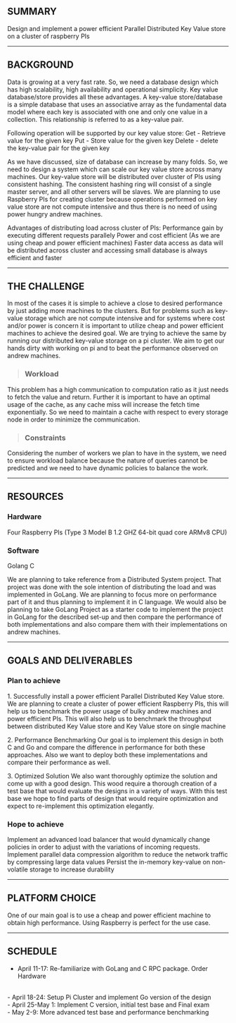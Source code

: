 ## SUMMARY
Design and implement a power efficient Parallel Distributed Key Value store on a cluster of raspberry PIs

---

## BACKGROUND

Data is growing at a very fast rate. So, we need a database design which has high scalability, high availability and operational simplicity. Key value database/store provides all these advantages. A key-value store/database is a simple database that uses an associative array as the fundamental data model where each key is associated with one and only one value in a collection. This relationship is referred to as a key-value pair.

Following operation will be supported by our key value store:
Get - Retrieve value for the given key
Put - Store value for the given key
Delete - delete the key-value pair for the given key

As we have discussed, size of database can increase by many folds. So, we need to design a system which can scale our key value store across many machines. Our key-value store will be distributed over cluster of PIs using consistent hashing. The consistent hashing ring will consist of a single master server, and all other servers will be slaves. We are planning to use Raspberry PIs for creating cluster because operations performed on key value store are not compute intensive and thus there is no need of using power hungry andrew machines.

Advantages of distributing load across cluster of PIs:
Performance gain by executing different requests parallely
Power and cost efficient (As we are using cheap and power efficient machines)
Faster data access as data will be distributed across cluster and accessing small database is always efficient and faster

---

## THE CHALLENGE

In most of the cases it is simple to achieve a close to desired performance by just adding more machines to the clusters. But for problems such as key-value storage which are not compute intensive and for systems where cost and/or power is concern it is important to utilize cheap and power efficient machines to achieve the desired goal. We are trying to achieve the same by running our distributed key-value storage on a pi cluster. 
We aim to get our hands dirty with working on pi and to beat the performance observed on andrew machines. 

> ### Workload 
This problem has a high communication to computation ratio as it just needs to fetch the value and return. Further it is important to have an optimal usage of the cache, as any cache miss will increase the fetch time exponentially. So we need to maintain a cache with respect to every storage node in order to minimize the communication. 

> ### Constraints 
Considering the number of workers we plan to have in the system, we need to ensure workload balance because the nature of queries cannot be predicted and we need to have dynamic policies to balance the work.

---

## RESOURCES
### Hardware
Four Raspberry PIs (Type 3 Model B 1.2 GHZ 64-bit quad core ARMv8 CPU)

### Software
Golang
C

We are planning to take reference from a Distributed System project. That project was done with the sole intention of distributing the load and was implemented in GoLang. We are planning to focus more on performance part of it and thus planning to implement it in C language. We would also be planning to take GoLang Project as a starter code to implement the project in GoLang for the described set-up and then compare the performance of both implementations and also compare them with their implementations on andrew machines. 

---

## GOALS AND DELIVERABLES

### Plan to achieve

1\. Successfully install a power efficient Parallel Distributed Key Value store.
We are planning to create a cluster of power efficient Raspberry PIs, this will help us to benchmark the power usage of bulky andrew machines and power efficient PIs. This will also help us to benchmark the throughput between distributed Key Value store and Key Value store on single machine
<br>

2\. Performance Benchmarking
Our goal is to implement this design in both C and Go and compare the difference in performance for both these approaches. Also we want to deploy both these implementations and compare their performance as well. 
<br>

3\. Optimized Solution
We also want thoroughly optimize the solution and come up with a good design. This wood require a thorough creation of a test base that would evaluate the designs in a variety of ways. With this test base we hope to find parts of design that would require optimization and expect to re-implement this optimization elegantly. 
<br>

### Hope to achieve

Implement an advanced load balancer that would dynamically change policies in order to adjust with the variations of incoming requests. 
Implement parallel data compression algorithm to reduce the network traffic by compressing large data values
Persist the in-memory key-value on non-volatile storage to increase durability

---

## PLATFORM CHOICE
One of our main goal is to use a cheap and power efficient machine to obtain high performance. Using Raspberry is perfect for the use case. 

---

## SCHEDULE

- April 11-17: Re-familiarize with GoLang and C RPC package. Order Hardware
<br>
- April 18-24: Setup Pi Cluster and implement Go version of the design
<br>
- April 25-May 1: Implement C version, initial test base and Final exam
<br>
- May 2-9: More advanced test base and performance benchmarking
<br>



